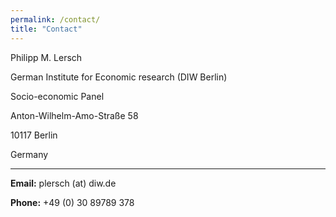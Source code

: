 ```yaml
---
permalink: /contact/
title: "Contact"
---
```


Philipp M. Lersch

German Institute for Economic research (DIW Berlin)

Socio-economic Panel

Anton-Wilhelm-Amo-Straße 58

10117 Berlin

Germany 

___________________________________
 
**Email:** plersch (at) diw.de  

**Phone:** +49 (0) 30 89789 378